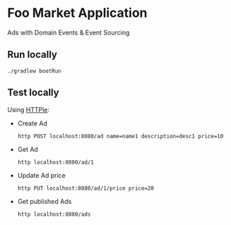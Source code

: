 # Foo Market Application

Ads with Domain Events & Event Sourcing

## Run locally

```
./gradlew bootRun
``` 

## Test locally

Using [HTTPie](https://httpie.org/):

* Create Ad
  ```
  http POST localhost:8080/ad name=name1 description=desc1 price=10
  ```

* Get Ad
  ```
  http localhost:8080/ad/1
  ```
  
* Update Ad price
  ```
  http PUT localhost:8080/ad/1/price price=20
  ```

* Get published Ads
  ```
  http localhost:8080/ads
  ```
